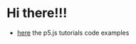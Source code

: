 # Hi there!!!

- [here](https://interactive-environments.github.io/minor-resources/networks-of-interactive-objects/p5js-demo/) the p5.js tutorials code examples
